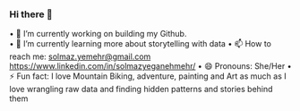 ### Hi there 👋

• 🔭 I’m currently working on building my Github.   
• 🌱 I’m currently learning more about storytelling with data
• 📫 How to reach me: solmaz.yemehr@gmail.com https://www.linkedin.com/in/solmazyeganehmehr/
• 😄 Pronouns: She/Her
• ⚡ Fun fact: I love Mountain Biking, adventure, painting and Art as much as I love wrangling raw data and finding hidden patterns and stories behind them
